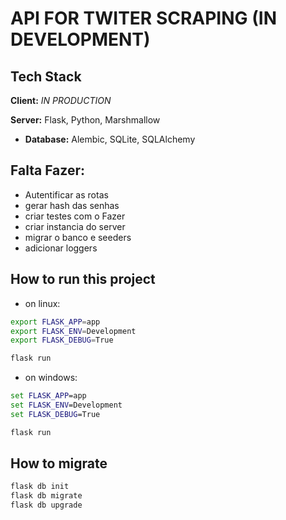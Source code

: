 # API FOR TWITER SCRAPING (IN DEVELOPMENT)

## Tech Stack

**Client:** *IN PRODUCTION*

**Server:** Flask, Python, Marshmallow

 - **Database:** Alembic, SQLite, SQLAlchemy

## Falta Fazer:
- Autentificar as rotas
- gerar hash das senhas
- criar testes com o Fazer
- criar instancia do server
- migrar o banco e seeders
- adicionar loggers


## How to run this project
- on linux:
```sh
export FLASK_APP=app
export FLASK_ENV=Development
export FLASK_DEBUG=True

flask run
```
- on windows:
```cmd
set FLASK_APP=app
set FLASK_ENV=Development
set FLASK_DEBUG=True

flask run
```


## How to migrate
```sh
flask db init
flask db migrate
flask db upgrade
```